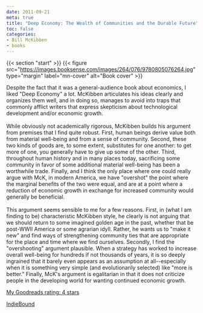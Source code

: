 ```yaml
---
date: 2011-09-21
meta: true
title: "Deep Economy: The Wealth of Communities and the Durable Future"
toc: false
categories:
- Bill McKibben
- books
---
```


{{< section "start" >}}
{{< figure src="https://images.booksense.com/images/264/076/9780805076264.jpg" type="margin" label="mn-cover" alt="Book cover" >}}

Despite the fact that it was a general-audience book about economics, I liked "Deep Economy" a lot. McKibben articulates his ideas clearly and organizes them well, and in doing so, manages to avoid into traps that commonly afflict writers that express skepticism about technological development and/or economic growth.<br /><br />While obviously not academically rigorous, McKibben builds his argument from premises that I find quite robust. First, human beings derive value both from material well-being and from a sense of community. Second, these two kinds of goods are, to some extent, substitutes for one another: to get more of one, you generally have to give up some of the other. Third, throughout human history and in many places today, sacrificing some community in favor of some additional material well-being has been a worthwhile trade. Finally, and I think the only place where one could really argue with McK, in modern America, we have "overshot" the point where the marginal benefits of the two were equal, and are at a point where a reduction of economic growth in exchange for increased community would generally be beneficial.<br /><br />This argument seems sensible to me for a few reasons. First, in (what I am finding to be) characteristic McKibben style, he clearly is not arguing that we should return to some imagined golden age in the past, whether that be post-WWII America or some agrarian idyll. Rather, he wants us to "make it new" and find ways of strengthening community ties that are appropriate for the place and time where we find ourselves. Secondly, I find the "overshooting" argument plausible. When a strategy has worked to increase overall well-being for hundreds if not thousands of years, it is so deeply ingrained that it barely even appears as an assumption at all--especially when it is something very simple (and evolutionarily selected) like "more is better." Finally, McK's argument is egalitarian in that it does not criticize people in the developing world for wanting continued economic growth.

[My Goodreads rating: 4 stars](https://www.goodreads.com/review/show/216582747)  

[IndieBound](https://www.indiebound.org/book/9780805076264)
